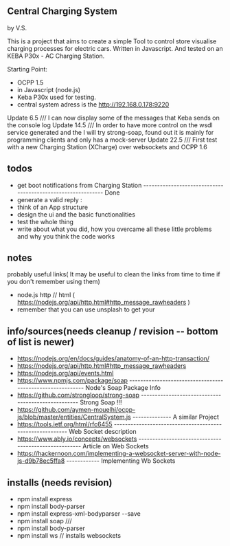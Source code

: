 ## Central Charging System
by V.S. 

This is a project that aims to create a simple Tool to control store visualise charging processes for electric cars.
Written in Javascript. And tested on an KEBA P30x - AC Charging Station.

Starting Point:
* OCPP 1.5 
* in Javascript (node.js)
* Keba P30x used for testing.
* central system adress is the http://192.168.0.178:9220 

Update 6.5   /// I can now display some of the messages that Keba sends on the console log
Update 14.5  /// In order to have more control on the wsdl service generated and the I will try strong-soap, found out it is mainly                    for programming clients and only has a mock-server
Update 22.5  /// First test with a new Charging Station (XCharge) over websockets and OCPP 1.6


todos 
-----
- get boot notifications from Charging Station ------------------------------------------------------------ Done
- generate a valid reply :
- think of an App structure
- design the ui and the basic functionalities
- test the whole thing
- write about what you did, how you overcame all these little problems and why you think the code works


notes
------
probably useful links( It may be useful to clean the links from time to time if you don't remember using them)
* node.js http // html ( https://nodejs.org/api/http.html#http_message_rawheaders )
* remember that you can use unsplash to get your 



info/sources(needs cleanup / revision -- bottom of list is newer)
-----
* https://nodejs.org/en/docs/guides/anatomy-of-an-http-transaction/
* https://nodejs.org/api/http.html#http_message_rawheaders
* https://nodejs.org/api/events.html
* https://www.npmjs.com/package/soap ---------------------------------------------------------- Node's Soap Package Info
* https://github.com/strongloop/strong-soap --------------------------------------------------- Strong Soap !!!
* https://github.com/aymen-mouelhi/ocpp-js/blob/master/entities/CentralSystem.js -------------- A similar Project
* https://tools.ietf.org/html/rfc6455 --------------------------------------------------------- Web Socket description
* https://www.ably.io/concepts/websockets ----------------------------------------------------- Article on Web Sockets
* https://hackernoon.com/implementing-a-websocket-server-with-node-js-d9b78ec5ffa8 ------------ Implementing Wb Sockets


installs (needs revision)
------

- npm install express
- npm install body-parser
- npm install express-xml-bodyparser --save
- npm install soap ///
- npm install body-parser
- npm install ws // installs websockets
